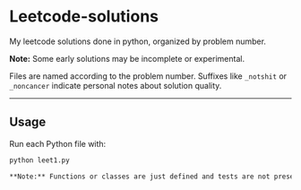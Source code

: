 # Leetcode-solutions
My leetcode solutions done in python, organized by problem number.

**Note:** Some early solutions may be incomplete or experimental.

Files are named according to the problem number. Suffixes like `_notshit` or `_noncancer` indicate personal notes about solution quality.  

---

## Usage
Run each Python file with:
```bash
python leet1.py

**Note:** Functions or classes are just defined and tests are not present. Pre-existing structures needed such Linked List or Binary Tree structures are not defined. 